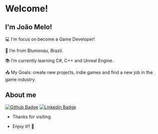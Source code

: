 # Welcome!

 

## I'm João Melo!

 

:computer: I'm focus on become a Game Developer!

:house_with_garden: I’m from Blumenau, Brazil.

:books: I’m currently learning C#, C++ and Unreal Engine.

:outbox_tray: My Goals: create new projects, indie games and find a new job in the game industry.

 

## About me

[![Github Badge](https://img.shields.io/badge/-Github-000?style=flat-square&logo=Github&logoColor=white&link=https://github.com/JoaoDGMelo)](https://github.com/JoaoDGMelo) [![Linkedin Badge](https://img.shields.io/badge/-LinkedIn-blue?style=flat-square&logo=Linkedin&logoColor=white&link=https://www.linkedin.com/in/jvdgmelo/)](https://www.linkedin.com/in/jvdgmelo/)

- Thanks for visiting.

- Enjoy it!! 🎉

<p></p>
<p></p>
